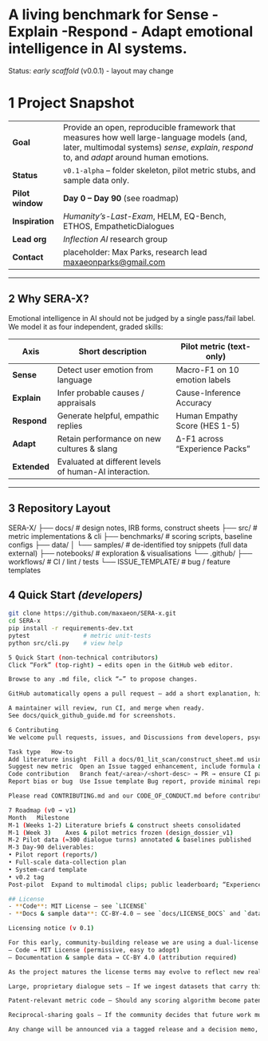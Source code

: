 # A living benchmark for **Sense - Explain -Respond - Adapt** emotional intelligence in AI systems.
Status: *early scaffold* (v0.0.1) - layout may change

# 1  Project Snapshot
|                         |                     |
|-------------------------|---------------------|
| **Goal** | Provide an open, reproducible framework that measures how well large-language models (and, later, multimodal systems) *sense*, *explain*, *respond* to, and *adapt* around human emotions. |
| **Status** | `v0.1-alpha` – folder skeleton, pilot metric stubs, and sample data only. |
| **Pilot window** | **Day 0 – Day 90** (see roadmap) |
| **Inspiration** | *Humanity’s-Last-Exam*, HELM, EQ-Bench, ETHOS, EmpatheticDialogues |
| **Lead org** | *Inflection AI* research group |
| **Contact** | placeholder: Max Parks, research lead maxaeonparks@gmail.com |

---

## 2  Why SERA-X?
Emotional intelligence in AI should not be judged by a single pass/fail label.  
We model it as four independent, graded skills:

| Axis | Short description | Pilot metric (text-only) |
|------|-------------------|--------------------------|
| **Sense** | Detect user emotion from language | Macro-F1 on 10 emotion labels |
| **Explain** | Infer probable causes / appraisals | Cause-Inference Accuracy |
| **Respond** | Generate helpful, empathic replies | Human Empathy Score (HES 1-5) |
| **Adapt** | Retain performance on new cultures & slang | Δ-F1 across “Experience Packs” |
| **Extended** | Evaluated at different levels of human-AI interaction.

---

## 3  Repository Layout
SERA-X/
├── docs/ # design notes, IRB forms, construct sheets
├── src/ # metric implementations & cli
├── benchmarks/ # scoring scripts, baseline configs
├── data/
│ └── samples/ # de-identified toy snippets (full data external)
├── notebooks/ # exploration & visualisations
└── .github/
├── workflows/ # CI / lint / tests
└── ISSUE_TEMPLATE/ # bug / feature templates

## 4  Quick Start   *(developers)*
```bash
git clone https://github.com/maxaeon/SERA-x.git
cd SERA-x
pip install -r requirements-dev.txt
pytest               # metric unit-tests
python src/cli.py    # view help

5 Quick Start (non-technical contributors)
Click “Fork” (top-right) → edits open in the GitHub web editor.

Browse to any .md file, click “✏️” to propose changes.

GitHub automatically opens a pull request – add a short explanation, hit Create PR.

A maintainer will review, run CI, and merge when ready.
See docs/quick_github_guide.md for screenshots.

6 Contributing
We welcome pull requests, issues, and Discussions from developers, psychologists, ethicists, educators, and end-users.

Task type	How-to
Add literature insight	Fill a docs/01_lit_scan/construct_sheet.md using the template.
Suggest new metric	Open an Issue tagged enhancement, include formula & citation.
Code contribution	Branch feat/<area>/<short-desc> → PR → ensure CI passes.
Report bias or bug	Use Issue template Bug report, provide minimal repro.

Please read CONTRIBUTING.md and our CODE_OF_CONDUCT.md before contributing.

7 Roadmap (v0 → v1)
Month	Milestone
M-1 (Weeks 1-2)	Literature briefs & construct sheets consolidated
M-1 (Week 3)	Axes & pilot metrics frozen (design_dossier_v1)
M-2	Pilot data (≈300 dialogue turns) annotated & baselines published
M-3	Day-90 deliverables:
• Pilot report (reports/)
• Full-scale data-collection plan
• System-card template
• v0.2 tag
Post-pilot	Expand to multimodal clips; public leaderboard; “Experience Pack 01”

## License
- **Code**: MIT License – see `LICENSE`
- **Docs & sample data**: CC-BY-4.0 – see `docs/LICENSE_DOCS` and `data/LICENSE_DATA`

Licensing notice (v 0.1)

For this early, community-building release we are using a dual-license approach:
– Code → MIT License (permissive, easy to adopt)
– Documentation & sample data → CC-BY 4.0 (attribution required)

As the project matures the license terms may evolve to reflect new realities. Examples:

Large, proprietary dialogue sets – If we ingest datasets that carry third-party restrictions, those portions will ship under a separate research-only data agreement or EULA while the open resources remain MIT / CC-BY.

Patent-relevant metric code – Should any scoring algorithm become patentable, we may re-license that module under Apache-2.0, which retains openness while granting explicit patent rights.

Reciprocal-sharing goals – If the community decides that future work must stay open under the same terms, we may adopt stronger copyleft licenses (e.g., GPL-3.0 for code, CC-BY-SA 4.0 for docs/data).

Any change will be announced via a tagged release and a decision memo, ensuring contributors have clear, advance notice. For now, the MIT + CC-BY pairing keeps barriers low and maximises collaboration.
